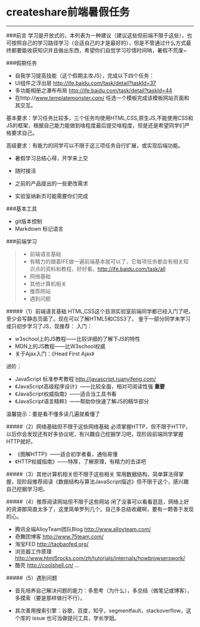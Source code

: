 # createshare前端暑假任务

------
###前言
学习是开放式的，本列表为一种建议（建议这些但前端不限于这些），也可按照自己的学习路径学习（合适自己的才是最好的），但是不管通过什么方式最终都要能收获知识并且做出东西，希望你们自觉学习珍惜时间呐，暑假不荒废~

###假期任务
* 自我学习提高技能（这个假期主攻JS），完成以下四个任务：
 * UI组件之浮出层 http://ife.baidu.com/task/detail?taskId=37 
 * 多功能相册之瀑布布局 http://ife.baidu.com/task/detail?taskId=44
 * 在http://www.templatemonster.com/ 任选一个模板完成该模板网站页面和其交互。
 
基本要求：学习任务比较多，三个任务均使用HTML,CSS,原生JS,不能使用CSS和JS的框架，根据自己能力能做到啥程度最后提交啥程度，但是还是希望同学们严格要求自己。

高级要求：有能力的同学可以不限于这三项任务自行扩展，或实现后端功能。
 * 暑假学习总结心得，开学来上交

* 随时接活
 * 之前的产品提出的一些更改需求
 * 实验室纳新页可能需要你们完成

###基本工具
* git版本控制
* Markdown 标记语言

###前端学习
> * 前端语言基础
> * 有精力的跟着IFE做一遍前端基本就可以了，它每项任务都会有相关知识点的资料和教程，好好看。http://ife.baidu.com/task/all
> * 网络基础
> * 其他计算机相关
> * 推荐网站
> * 遇到问题

#####（1）前端语言基础
HTML,CSS这个目测实验室前端同学都已经入门了吧，至少会写静态页面了。现在可以了解HTML5和CSS3了。
鉴于一部分同学未学习或只初步学习了JS，现推荐：
入门：
  
* w3school上的JS教程——比较详细的了解下JS的特性
* MDN上的JS教程——比W3school权威
* 关于Ajax入门：《Head First Ajax》

进阶：
* JavaScript 标准参考教程 http://javascript.ruanyifeng.com/
* 《JavaScript高级程序设计》——比较全面，相对可阅读性强 **重要**
* 《JavaScript权威指南》——适合当工具书看
* 《JavaScript语言精粹》——帮助你快速了解JS的精华部分

温馨提示：要是看不懂多读几遍就看懂了

#####（2）网络基础但不限于这些网络基础
必须掌握HTTP，但不限于HTTP，以后你会发现还有好多协议呢，有兴趣自己挖掘学习吧，现阶段前端同学掌握HTTP就好。
* 《图解HTTP》——适合初学者看，通俗易懂
* 《HTTP权威指南》——特厚，了解原理，有精力的去读吧

#####（3）其他计算机相关但不限于这些相关
常用数据结构，简单算法得掌握，现阶段推荐阅读《数据结构与算法JavaScript描述》但不限于这个，感兴趣自己挖掘学习吧。

#####（4）推荐阅读网站但不限于这些网站
闲了没事可以看看逛逛，网络上好的资源那简直太多了，这里简单罗列几个。自己多总结收藏啊，要有一颗善于发现的心。
* 腾讯全端AlloyTeam团队Blog http://www.alloyteam.com/
* 奇舞团博客 http://www.75team.com/
* 淘宝FED http://taobaofed.org/
* 浏览器工作原理 http://www.html5rocks.com/zh/tutorials/internals/howbrowserswork/
* 酷壳 http://coolshell.cn/
...

#####（5）遇到问题
* 首先培养自己解决问题的能力：多思考（为什么），多总结（做笔记或博客），多摸索（要是那样做行不行）。

* 其次善用搜索引擎：谷歌，百度，知乎，segmentfault，stackoverflow，这个库的 issue 也可当做提问工具，学长学姐。

